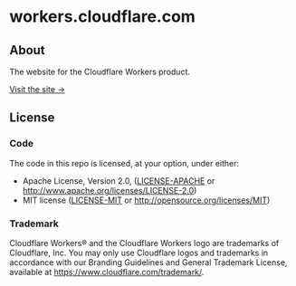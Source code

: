 # workers.cloudflare.com

## About

The website for the Cloudflare Workers product.

[Visit the site →](https://workers.cloudflare.com/)

## License

### Code

The code in this repo is licensed, at your option, under either:

- Apache License, Version 2.0, ([LICENSE-APACHE](LICENSE-APACHE) or http://www.apache.org/licenses/LICENSE-2.0)
- MIT license ([LICENSE-MIT](LICENSE-MIT) or http://opensource.org/licenses/MIT)

### Trademark

Cloudflare Workers® and the Cloudflare Workers logo are trademarks of Cloudflare, Inc. You may only use Cloudflare logos and trademarks in accordance with our Branding Guidelines and General Trademark License, available at https://www.cloudflare.com/trademark/.
